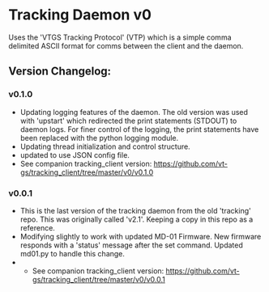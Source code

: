 # Tracking Daemon v0

Uses the 'VTGS Tracking Protocol' (VTP) which is a simple comma delimited ASCII format for comms between the client and the daemon.  



## Version Changelog:

### v0.1.0
* Updating logging features of the daemon.  The old version was used with 'upstart' which redirected the print statements (STDOUT) to daemon logs.  For finer control of the logging, the print statements have been replaced with the python logging module.
* Updating thread initialization and control structure.
* updated to use JSON config file.
* See companion tracking_client version:  https://github.com/vt-gs/tracking_client/tree/master/v0/v0.1.0

### v0.0.1
* This is the last version of the tracking daemon from the old 'tracking' repo.  This was originally called 'v2.1'.  Keeping a copy in this repo as a reference.
* Modifying slightly to work with updated MD-01 Firmware. New firmware responds with a 'status' message after the set command.  Updated md01.py to handle this change.
* * See companion tracking_client version:  https://github.com/vt-gs/tracking_client/tree/master/v0/v0.0.1

